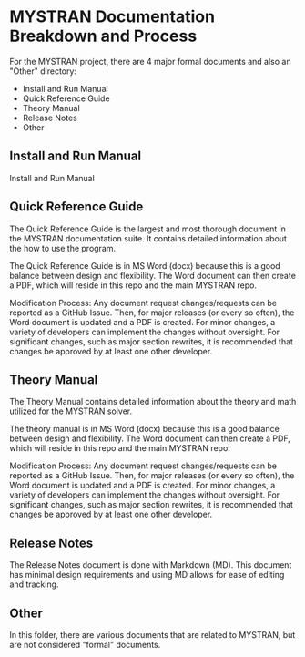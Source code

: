 # MYSTRAN Documentation Breakdown and Process

For the MYSTRAN project, there are 4 major formal documents and also an "Other" directory:
- Install and Run Manual
- Quick Reference Guide
- Theory Manual
- Release Notes
- Other

## Install and Run Manual

Install and Run Manual

## Quick Reference Guide

The Quick Reference Guide is the largest and most thorough document in the MYSTRAN documentation suite. It contains detailed information about the how to use the program.

The Quick Reference Guide is in MS Word (docx) because this is a good balance between design and flexibility. The Word document can then create a PDF, which will reside in this repo and the main MYSTRAN repo.

Modification Process:
Any document request changes/requests can be reported as a GitHub Issue. Then, for major releases (or every so often), the Word document is updated and a PDF is created. For minor changes, a variety of developers can implement the changes without oversight.
For significant changes, such as major section rewrites, it is recommended that changes be approved by at least one other developer.

## Theory Manual

The Theory Manual contains detailed information about the theory and math utilized for the MYSTRAN solver.

The theory manual is in MS Word (docx) because this is a good balance between design and flexibility. The Word document can then create a PDF, which will reside in this repo and the main MYSTRAN repo.

Modification Process:
Any document request changes/requests can be reported as a GitHub Issue. Then, for major releases (or every so often), the Word document is updated and a PDF is created. For minor changes, a variety of developers can implement the changes without oversight.
For significant changes, such as major section rewrites, it is recommended that changes be approved by at least one other developer.

## Release Notes

The Release Notes document is done with Markdown (MD). This document has minimal design requirements and using MD allows for ease of editing and tracking.

## Other

In this folder, there are various documents that are related to MYSTRAN, but are not considered "formal" documents.
